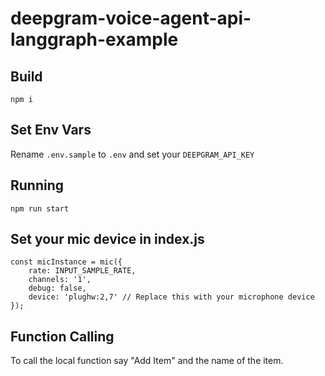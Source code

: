 # deepgram-voice-agent-api-langgraph-example

## Build

```
npm i
```

## Set Env Vars

Rename `.env.sample` to `.env` and set your `DEEPGRAM_API_KEY`

## Running

```
npm run start
```

## Set your mic device in index.js

```
const micInstance = mic({
    rate: INPUT_SAMPLE_RATE,
    channels: '1',
    debug: false,
    device: 'plughw:2,7' // Replace this with your microphone device
});
```

## Function Calling

To call the local function say "Add Item" and the name of the item.